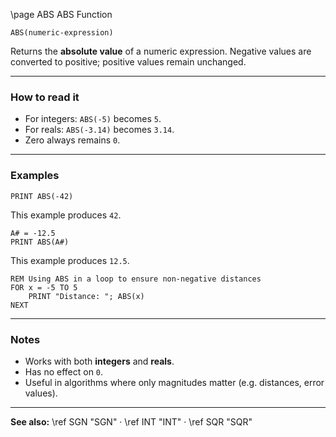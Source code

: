 \page ABS ABS Function

```basic
ABS(numeric-expression)
```

Returns the **absolute value** of a numeric expression.
Negative values are converted to positive; positive values remain unchanged.

---

### How to read it

* For integers: `ABS(-5)` becomes `5`.
* For reals: `ABS(-3.14)` becomes `3.14`.
* Zero always remains `0`.

---

### Examples

```basic
PRINT ABS(-42)
```

This example produces `42`.

```basic
A# = -12.5
PRINT ABS(A#)
```

This example produces `12.5`.

```basic
REM Using ABS in a loop to ensure non-negative distances
FOR x = -5 TO 5
    PRINT "Distance: "; ABS(x)
NEXT
```

---

### Notes

* Works with both **integers** and **reals**.
* Has no effect on `0`.
* Useful in algorithms where only magnitudes matter (e.g. distances, error values).

---

**See also:**
\ref SGN "SGN" · \ref INT "INT" · \ref SQR "SQR"
